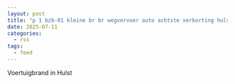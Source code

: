 ```yaml
---
layout: post
title: "p 1 bzb-01 kleine br br wegvervoer auto achtste verkorting hulst 198662 198681"
date: 2025-07-11
categories: 
  - rss
tags: 
  - feed
---
```


Voertuigbrand in Hulst
